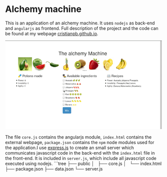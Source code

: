 # Alchemy machine

This is an application of an alchemy machine. It uses `nodejs` as back-end and `angularjs` as frontend.
Full description of the project and the code can be found at my webpage [cristianpb.github.io](https://cristianpb.github.io/blog/alchemy-machine).

![](alchemy.gif)

The file `core.js` contains the angularjs module, `index.html` contains the external webpage, `package.json` contains the `npm` node modules used for the application.I use [express.js](http://expressjs.com/) to create an small server which communicates javascript code in the back-end with the `index.html` file in the front-end. It is included in `server.js`, which include all javascript code executed using nodejs.
                                                                                                                                                                          ```tree
├── public
│   ├── core.js
│   └── index.html                                                                                                                                                        ├── package.json                                                                                                                                                          ├── data.json
└── server.js
```

